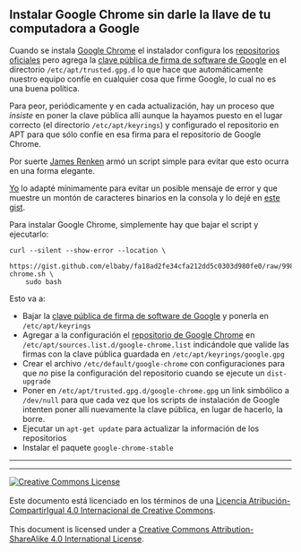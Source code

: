 ## Instalar Google Chrome sin darle la llave de tu computadora a Google

Cuando se instala [Google Chrome](https://google.com/chrome) el instalador
configura los [repositorios oficiales](https://dl.google.com/linux/chrome/deb/)
pero agrega la [clave pública de firma de software de
Google](https://dl.google.com/linux/linux_signing_key.pub) en el directorio
`/etc/apt/trusted.gpg.d` lo que hace que automáticamente nuestro equipo confíe
en cualquier cosa que firme Google, lo cual no es una buena política.

Para peor, periódicamente y en cada actualización, hay un proceso que _insiste_
en poner la clave pública allí aunque la hayamos puesto en el lugar correcto
(el directorio `/etc/apt/keyrings`) y configurado el repositorio en APT para que
sólo confíe en esa firma para el repositorio de Google Chrome.

Por suerte [James Renken](https://github.com/jprenken) armó un script simple
para evitar que esto ocurra en una forma elegante.

[Yo](https://github.com/elbaby) lo adapté mínimamente para evitar un posible
mensaje de error y que muestre un montón de caracteres binarios en la consola
y lo dejé en [este
gist](https://gist.github.com/elbaby/fa18ad2fe34cfa212dd5c0303d980fe0).

Para instalar Google Chrome, simplemente hay que bajar el script y ejecutarlo:

```
curl --silent --show-error --location \
    https://gist.github.com/elbaby/fa18ad2fe34cfa212dd5c0303d980fe0/raw/99844bb8126aee074cde8a47fabebc89f0b09bc3/install-chrome.sh \
    sudo bash
```

Esto va a:
* Bajar la [clave pública de firma de software de
Google](https://dl.google.com/linux/linux_signing_key.pub) y ponerla en
`/etc/apt/keyrings`
* Agregar a la configuración el [repositorio de Google
Chrome](https://dl.google.com/linux/chrome/deb/) en
`/etc/apt/sources.list.d/google-chrome.list` indicándole que valide las firmas
con la clave pública guardada en `/etc/apt/keyrings/google.gpg`
* Crear el archivo `/etc/default/google-chrome` con configuraciones para que
_no_ pise la configuración del repositorio cuando se ejecute un `dist-upgrade`
* Poner en `/etc/apt/trusted.gpg.d/google-chrome.gpg` un link simbólico a
`/dev/null` para que cada vez que los scripts de instalación de Google intenten
poner allí nuevamente la clave pública, en lugar de hacerlo, la borre.
* Ejecutar un `apt-get update` para actualizar la información de los
repositorios
* Instalar el paquete `google-chrome-stable`

___
<!-- LICENSE -->
___
<a rel="licencia" href="https://creativecommons.org/licenses/by-sa/4.0/deed.es">
<img alt="Creative Commons License" style="border-width:0"
src="https://i.creativecommons.org/l/by-sa/4.0/88x31.png" /></a>
<br /><br />
Este documento está licenciado en los términos de una <a rel="licencia"
href="https://creativecommons.org/licenses/by-sa/4.0/deed.es">
Licencia Atribución-CompartirIgual 4.0 Internacional de Creative Commons</a>.
<br /><br />
This document is licensed under a <a rel="license" 
href="https://creativecommons.org/licenses/by-sa/4.0/deed.en">
Creative Commons Attribution-ShareAlike 4.0 International License</a>.
<!-- END --> 
